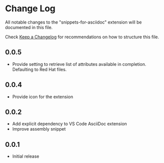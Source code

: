 # Change Log

All notable changes to the "snippets-for-asciidoc" extension will be documented in this file.

Check [Keep a Changelog](http://keepachangelog.com/) for recommendations on how to structure this file.

## 0.0.5

- Provide setting to retrieve list of attributes available in completion. Defaulting to Red Hat files.

## 0.0.4

- Provide icon for the extension

## 0.0.2

- Add explicit dependency to VS Code AsciiDoc extension
- Improve assembly snippet

## 0.0.1

- Initial release
